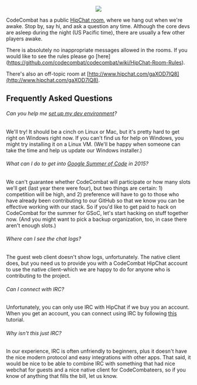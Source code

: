 <a href="https://www.hipchat.com/gkaufqwnj"><div style="text-align:center"><img src ="https://s3.amazonaws.com/uploads.uservoice.com/assets/074/143/315/original/Hipchat.png?AWSAccessKeyId=14D6VH0N6B73PJ6VE382&Expires=1485296322&Signature=GOQ2mimBxXfZyp9fjx7pc2Y8H5w%3D" /></div></a>

CodeCombat has a public [HipChat room](https://www.hipchat.com/gkaufqwnj), where we hang out when we're awake. Stop by, say hi, and ask a question any time. Although the core devs are asleep during the night (US Pacific time), there are usually a few other players awake.  

There is absolutely no inappropriate messages allowed in the rooms. If you would like to see the rules please go [here] (https://github.com/codecombat/codecombat/wiki/HipChat-Room-Rules).

There's also an off-topic room at [http://www.hipchat.com/gaXOD7lQ8](http://www.hipchat.com/gaXOD7lQ8).

## Frequently Asked Questions

###### Can you help me [set up my dev environment](https://github.com/codecombat/codecombat/wiki/Dev-Setup:-General-Information)?

We'll try! It should be a cinch on Linux or Mac, but it's pretty hard to get right on Windows right now. If you can't find us for help on Windows, you might try installing it on a Linux VM. (We'll be happy when someone can take the time and help us update our Windows installer.)

###### What can I do to get into [Google Summer of Code](https://github.com/codecombat/codecombat/wiki/Summer-Project-Ideas-List) in 2015?

We can't guarantee whether CodeCombat will participate or how many slots we'll get (last year there were four), but two things are certain: 1) competition will be high, and 2) preference will have to go to those who have already been contributing to our GitHub so that we know you can be effective working with our stack. So if you'd like to get paid to hack on CodeCombat for the summer for GSoC, let's start hacking on stuff together now. (And you might want to pick a backup organization, too, in case there aren't enough slots.)

###### Where can I see the chat logs?

The guest web client doesn't show logs, unfortunately. The native client does, but you need us to provide you with a CodeCombat HipChat account to use the native client–which we are happy to do for anyone who is contributing to the project.

###### Can I connect with IRC?

Unfortunately, you can only use IRC with HipChat if we buy you an account.  When you get an account, you can connect using IRC by following [this](http://larryfox.us/writing/hipchat-with-irc/) tutorial.

###### Why isn't this just IRC?

In our experience, IRC is often unfriendly to beginners, plus it doesn't have the nice modern protocol and easy integrations with other apps. That said, it would be nice to be able to combine IRC with something that had nice webchat for guests and a nice native client for CodeCombateers, so if you know of anything that fills the bill, let us know.